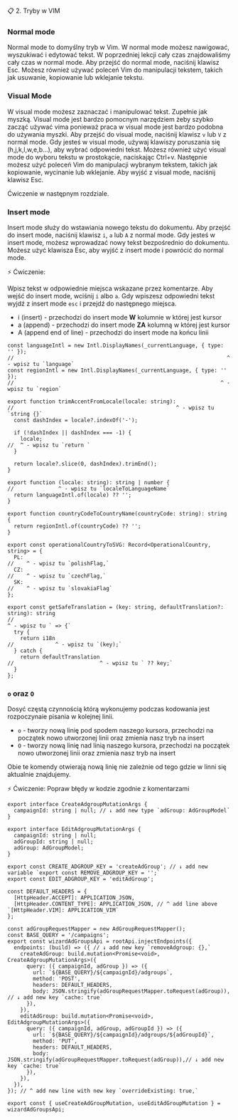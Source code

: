 📋 2. Tryby w VIM

### Normal mode
Normal mode to domyślny tryb w Vim.
W normal mode możesz nawigować, wyszukiwać i edytować tekst.
W poprzedniej lekcji cały czas znajdowaliśmy cały czas w normal mode.
Aby przejść do normal mode, naciśnij klawisz Esc.
Możesz również używać poleceń Vim do manipulacji tekstem, takich jak usuwanie, kopiowanie lub wklejanie tekstu.

### Visual Mode
W visual mode możesz zaznaczać i manipulować tekst. Zupełnie jak myszką.
Visual mode jest bardzo pomocnym narzędziem żeby szybko zacząć używać vima
ponieważ praca w visual mode jest bardzo podobna do używania myszki.
Aby przejść do visual mode, naciśnij klawisz `v` lub `V` z normal mode.
Gdy jesteś w visual mode, używaj klawiszy poruszania się (h,j,k,l,w,e,b...), aby wybrać odpowiedni tekst.
Możesz również użyć visual mode do wyboru tekstu w prostokącie, naciskając Ctrl+v.
Następnie możesz użyć poleceń Vim do manipulacji wybranym tekstem, takich jak kopiowanie, wycinanie lub wklejanie.
Aby wyjść z visual mode, naciśnij klawisz Esc.

Ćwiczenie w następnym rozdziale.

### Insert mode
Insert mode służy do wstawiania nowego tekstu do dokumentu.
Aby przejść do insert mode, naciśnij klawisz `i`, `a` lub `A` z normal mode.
Gdy jesteś w insert mode, możesz wprowadzać nowy tekst bezpośrednio do dokumentu.
Możesz użyć klawisza Esc, aby wyjść z insert mode i powrócić do normal mode.

⚡️ Ćwiczenie:

Wpisz tekst w odpowiednie miejsca wskazane przez komentarze. Aby wejść do 
insert mode, wciśnij `i` albo `a`. Gdy wpiszesz odpowiedni tekst wyjdź z insert 
mode `esc` i przejdź do następnego miejsca.

- i (insert) - przechodzi do insert mode **W** kolumnie w której jest kursor
- a (append) - przechodzi do insert mode **ZA** kolumną w której jest kursor
- A (append end of line) - przechodzi do insert mode na końcu linii

```tsx
const languageIntl = new Intl.DisplayNames(_currentLanguage, { type: '' });
//                                                                   ^ - wpisz tu `language`
const regionIntl = new Intl.DisplayNames(_currentLanguage, { type: '' });
//                                                                 ^ - wpisz tu `region`

export function trimAccentFromLocale(locale: string):
//                                                   ^ - wpisz tu `string {}`
  const dashIndex = locale?.indexOf('-');

  if (!dashIndex || dashIndex === -1) {
    locale;
//  ^ - wpisz tu `return `
  }

  return locale?.slice(0, dashIndex).trimEnd();
}

export function (locale: string): string | number {
//              ^ - wpisz tu `localeToLanguageName`
  return languageIntl.of(locale) ?? '';
}

export function countryCodeToCountryName(countryCode: string): string {
  return regionIntl.of(countryCode) ?? '';
}

export const operationalCountryToSVG: Record<OperationalCountry, string> = {
  PL: 
//    ^ - wpisz tu `polishFlag,`
  CZ: 
//    ^ - wpisz tu `czechFlag,`
  SK: 
//    ^ - wpisz tu `slovakiaFlag`
};

export const getSafeTranslation = (key: string, defaultTranslation?: string): string
//                                                                                  ^ - wpisz tu ` => {`
  try {
    return i18n
//             ^ - wpisz tu `(key);`
  } catch {
    return defaultTranslation
//                           ^ - wpisz tu ` ?? key;`
  }
};
```

### `o` oraz `O`
Dosyć częstą czynnością którą wykonujemy podczas kodowania jest rozpoczynaie pisania
w kolejnej linii.
- `o` - tworzy nową linię pod spodem naszego kursora, przechodzi na początek nowo utworzonej
        linii oraz zmienia nasz tryb na insert
- `O` - tworzy nową linię nad linią naszego kursora, przechodzi na początek nowo utworzonej
        linii oraz zmienia nasz tryb na insert

Obie te komendy otwierają nową linię nie zależnie od tego gdzie w linni się aktualnie znajdujemy.

⚡️ Ćwiczenie:
Popraw błędy w kodzie zgodnie z komentarzami

```tsx
export interface CreateAdgroupMutationArgs {
  campaignId: string | null; // ↓ add new type `adGroup: AdGroupModel`
}

export interface EditAdgroupMutationArgs {
  campaignId: string | null;
  adGroupId: string | null;
  adGroup: AdGroupModel;
}

export const CREATE_ADGROUP_KEY = 'createAdGroup'; // ↓ add new variable `export const REMOVE_ADGROUP_KEY = '';`
export const EDIT_ADGROUP_KEY = 'editAdGroup';

const DEFAULT_HEADERS = {
  [HttpHeader.ACCEPT]: APPLICATION_JSON,
  [HttpHeader.CONTENT_TYPE]: APPLICATION_JSON, // ^ add line above `[HttpHeader.VIM]: APPLICATION_VIM`
};

const adGroupRequestMapper = new AdGroupRequestMapper();
const BASE_QUERY = '/campaigns';
export const wizardAdGroupsApi = rootApi.injectEndpoints({
  endpoints: (build) => ({ // ↓ add new key `removeAdgroup: {},`
    createAdGroup: build.mutation<Promise<void>, CreateAdgroupMutationArgs>({
      query: ({ campaignId, adGroup }) => ({
        url: `${BASE_QUERY}/${campaignId}/adgroups`,
        method: 'POST',
        headers: DEFAULT_HEADERS,
        body: JSON.stringify(adGroupRequestMapper.toRequest(adGroup)), // ↓ add new key `cache: true`
      }),
    }),
    editAdGroup: build.mutation<Promise<void>, EditAdgroupMutationArgs>({
      query: ({ campaignId, adGroup, adGroupId }) => ({
        url: `${BASE_QUERY}/${campaignId}/adgroups/${adGroupId}`,
        method: 'PUT',
        headers: DEFAULT_HEADERS,
        body: JSON.stringify(adGroupRequestMapper.toRequest(adGroup)),// ↓ add new key `cache: true`
      }),
    }),
  }),
}); // ^ add new line with new key `overrideExisting: true,`

export const { useCreateAdGroupMutation, useEditAdGroupMutation } = wizardAdGroupsApi;
```

